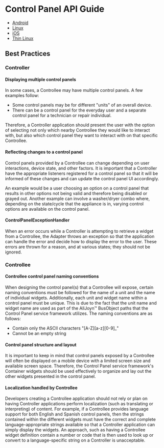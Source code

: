# Control Panel API Guide

* [Android][controlpanel-android]
* [Linux][controlpanel-linux]
* [iOS][controlpanel-ios]
* [Thin Linux][controlpanel-thin-linux]

## Best Practices

### Controller

#### Displaying multiple control panels

In some cases, a Controllee may have multiple control panels. 
A few examples follow:

* Some control panels may be for different "units" of an 
overall device.
* There can be a control panel for the everyday user and 
a separate control panel for a technician or repair individual.

Therefore, a Controller application should present the 
user with the option of selecting not only which nearby 
Controllee they would like to interact with, but also which 
control panel they want to interact with on that specific Controllee.

#### Reflecting changes to a control panel

Control panels provided by a Controllee can change depending 
on user interactions, device state, and other factors. It is 
important that a Controller have the appropriate listeners 
registered for a control panel so that it will be informed 
of these changes and can update the control panel UI accordingly.

An example would be a user choosing an option on a control 
panel that results in other options not being valid and 
therefore being disabled or grayed out. Another example can 
involve a washer/dryer combo where, depending on the state/cycle 
that the appliance is in, varying control options are available 
on the control panel.

#### ControlPanelExceptionHandler

When an error occurs while a Controller is attempting to 
retrieve a widget from a Controllee, the Adapter throws an 
exception so that the application can handle the error and 
decide how to display the error to the user. These errors 
are thrown for a reason, and at various states; they should 
not be ignored.

### Controllee

#### Controllee control panel naming conventions

When designing the control panel(s) that a Controllee will 
expose, certain naming conventions must be followed for the 
name of a unit and the name of individual widgets. Additionally, 
each unit and widget name within a control panel must be unique. 
This is due to the fact that the unit name and widget name 
are used as part of the AllJoyn&trade; BusObject paths that the Control 
Panel service framework utilizes. The naming conventions are as follows:

* Contain only the ASCII characters "[A-Z][a-z][0-9]_"
* Cannot be an empty string

#### Control panel structure and layout

It is important to keep in mind that control panels exposed by a 
Controllee will often be displayed on a mobile device with a 
limited screen size and available screen space. Therefore, the 
Control Panel service framework's Container widgets should be 
used effectively to organize and lay out the other widgets 
presented in the control panel.

#### Localization handled by Controllee

Developers creating a Controllee application should not 
rely or plan on having Controller applications perform 
localization (such as translating or interpreting) of content. 
For example, if a Controllee provides language support for 
both English and Spanish control panels, then the strings 
contained within the different widgets must have the correct 
and complete language-appropriate strings available so that a 
Controller application can simply display the widgets. 
An approach, such as having a Controllee widget definition 
contain a number or code that is then used to look up or 
convert to a language-specific string on a Controller is unacceptable.




[controlpanel-android]: /develop/api-guide/controlpanel/android
[controlpanel-linux]: /develop/api-guide/controlpanel/linux
[controlpanel-ios]: /develop/api-guide/controlpanel/ios
[controlpanel-thin-linux]: /develop/api-guide/controlpanel/thin-linux
